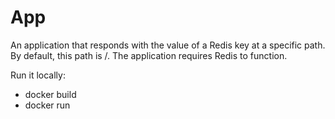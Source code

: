 # App
An application that responds with the value of a Redis key at a specific path. 
By default, this path is /. The application requires Redis to function.

Run it locally:
- docker build
- docker run